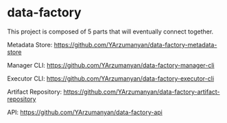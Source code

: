 # data-factory

This project is composed of 5 parts that will eventually connect together.

Metadata Store: https://github.com/YArzumanyan/data-factory-metadata-store

Manager CLI: https://github.com/YArzumanyan/data-factory-manager-cli

Executor CLI: https://github.com/YArzumanyan/data-factory-executor-cli

Artifact Repository: https://github.com/YArzumanyan/data-factory-artifact-repository

API: https://github.com/YArzumanyan/data-factory-api
